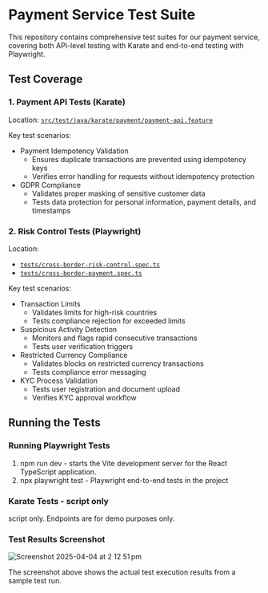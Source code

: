 

# Payment Service Test Suite

This repository contains comprehensive test suites for our payment service, covering both API-level testing with Karate and end-to-end testing with Playwright.

## Test Coverage

### 1. Payment API Tests (Karate)

Location: [`src/test/java/karate/payment/payment-api.feature`](src/test/java/karate/payment/payment-api.feature)

Key test scenarios:
- Payment Idempotency Validation
  - Ensures duplicate transactions are prevented using idempotency keys
  - Verifies error handling for requests without idempotency protection
- GDPR Compliance
  - Validates proper masking of sensitive customer data
  - Tests data protection for personal information, payment details, and timestamps

### 2. Risk Control Tests (Playwright)

Location: 
- [`tests/cross-border-risk-control.spec.ts`](tests/cross-border-risk-control.spec.ts)
- [`tests/cross-border-payment.spec.ts`](tests/cross-border-payment.spec.ts)

Key test scenarios:
- Transaction Limits
  - Validates limits for high-risk countries
  - Tests compliance rejection for exceeded limits
- Suspicious Activity Detection
  - Monitors and flags rapid consecutive transactions
  - Tests user verification triggers
- Restricted Currency Compliance
  - Validates blocks on restricted currency transactions
  - Tests compliance error messaging
- KYC Process Validation
  - Tests user registration and document upload
  - Verifies KYC approval workflow

## Running the Tests

### Running Playwright Tests

1. npm run dev - starts the Vite development server for the React TypeScript application.
2. npx playwright test - Playwright end-to-end tests in the project

### Karate Tests - script only

script only. Endpoints are for demo purposes only.
 
### Test Results Screenshot

![Screenshot 2025-04-04 at 2 12 51 pm](https://github.com/user-attachments/assets/0926bdd8-e905-4086-9c2c-3e4e22f20664)

The screenshot above shows the actual test execution results from a sample test run.

